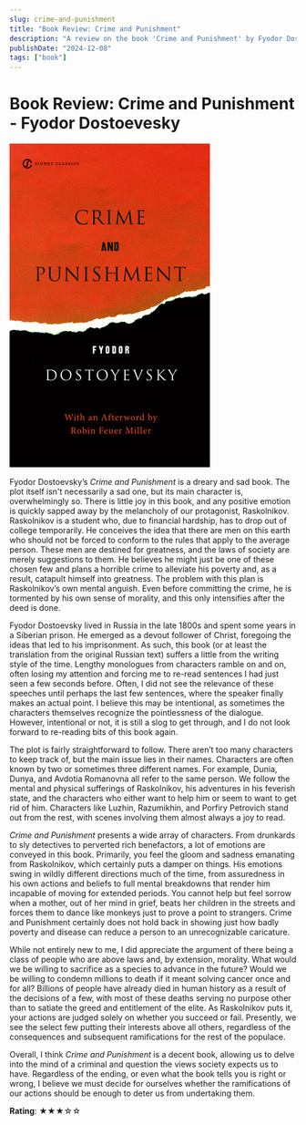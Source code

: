 ```yaml
---
slug: crime-and-punishment
title: "Book Review: Crime and Punishment"
description: "A review on the book 'Crime and Punishment' by Fyodor Dostoevsky"
publishDate: "2024-12-08"
tags: ["book"]
---
```

# Book Review: Crime and Punishment - Fyodor Dostoevesky
![Crime and Punishment book cover](../../assets/crime-and-punishment-35.jpg)

Fyodor Dostoevsky’s *Crime and Punishment* is a dreary and sad book. The plot itself isn't necessarily a sad one, but its main character is, overwhelmingly so. There is little joy in this book, and any positive emotion is quickly sapped away by the melancholy of our protagonist, Raskolnikov. Raskolnikov is a student who, due to financial hardship, has to drop out of college temporarily. He conceives the idea that there are men on this earth who should not be forced to conform to the rules that apply to the average person. These men are destined for greatness, and the laws of society are merely suggestions to them. He believes he might just be one of these chosen few and plans a horrible crime to alleviate his poverty and, as a result, catapult himself into greatness. The problem with this plan is Raskolnikov’s own mental anguish. Even before committing the crime, he is tormented by his own sense of morality, and this only intensifies after the deed is done.

Fyodor Dostoevsky lived in Russia in the late 1800s and spent some years in a Siberian prison. He emerged as a devout follower of Christ, foregoing the ideas that led to his imprisonment. As such, this book (or at least the translation from the original Russian text) suffers a little from the writing style of the time. Lengthy monologues from characters ramble on and on, often losing my attention and forcing me to re-read sentences I had just seen a few seconds before. Often, I did not see the relevance of these speeches until perhaps the last few sentences, where the speaker finally makes an actual point. I believe this may be intentional, as sometimes the characters themselves recognize the pointlessness of the dialogue. However, intentional or not, it is still a slog to get through, and I do not look forward to re-reading bits of this book again.

The plot is fairly straightforward to follow. There aren’t too many characters to keep track of, but the main issue lies in their names. Characters are often known by two or sometimes three different names. For example, Dunia, Dunya, and Avdotia Romanovna all refer to the same person. We follow the mental and physical sufferings of Raskolnikov, his adventures in his feverish state, and the characters who either want to help him or seem to want to get rid of him. Characters like Luzhin, Razumikhin, and Porfiry Petrovich stand out from the rest, with scenes involving them almost always a joy to read.

*Crime and Punishment* presents a wide array of characters. From drunkards to sly detectives to perverted rich benefactors, a lot of emotions are conveyed in this book. Primarily, you feel the gloom and sadness emanating from Raskolnikov, which certainly puts a damper on things. His emotions swing in wildly different directions much of the time, from assuredness in his own actions and beliefs to full mental breakdowns that render him incapable of moving for extended periods. You cannot help but feel sorrow when a mother, out of her mind in grief, beats her children in the streets and forces them to dance like monkeys just to prove a point to strangers. Crime and Punishment certainly does not hold back in showing just how badly poverty and disease can reduce a person to an unrecognizable caricature.

While not entirely new to me, I did appreciate the argument of there being a class of people who are above laws and, by extension, morality. What would we be willing to sacrifice as a species to advance in the future? Would we be willing to condemn millions to death if it meant solving cancer once and for all? Billions of people have already died in human history as a result of the decisions of a few, with most of these deaths serving no purpose other than to satiate the greed and entitlement of the elite. As Raskolnikov puts it, your actions are judged solely on whether you succeed or fail. Presently, we see the select few putting their interests above all others, regardless of the consequences and subsequent ramifications for the rest of the populace.

Overall, I think *Crime and Punishment* is a decent book, allowing us to delve into the mind of a criminal and question the views society expects us to have. Regardless of the ending, or even what the book tells you is right or wrong, I believe we must decide for ourselves whether the ramifications of our actions should be enough to deter us from undertaking them.

**Rating**: ★★★☆☆